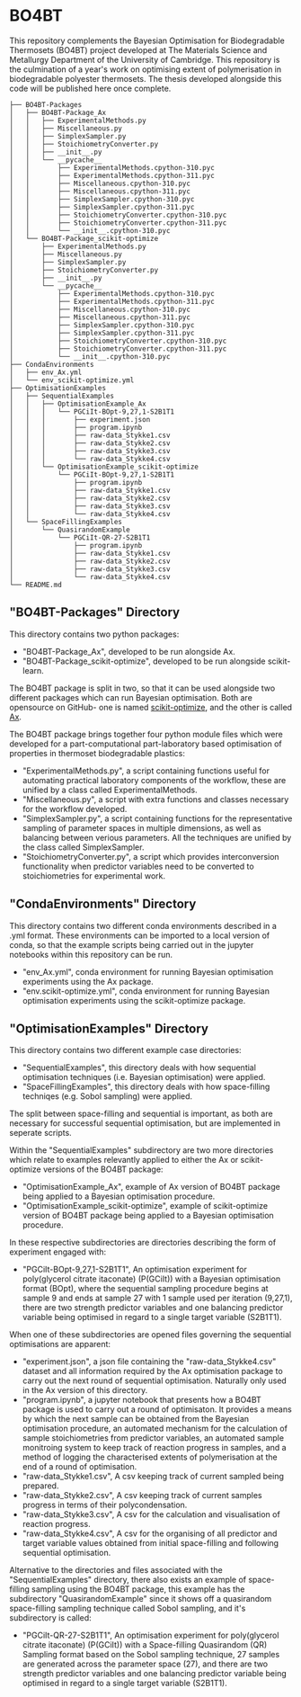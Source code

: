 # BO4BT
This repository complements the Bayesian Optimisation for Biodegradable Thermosets (BO4BT) project developed at The Materials Science and Metallurgy Department of the University of Cambridge. This repository is the culmination of a year's work on optimising extent of polymerisation in biodegradable polyester thermosets. The thesis developed alongside this code will be published here once complete.

```
├── BO4BT-Packages
│   ├── BO4BT-Package_Ax
│   │   ├── ExperimentalMethods.py
│   │   ├── Miscellaneous.py
│   │   ├── SimplexSampler.py
│   │   ├── StoichiometryConverter.py
│   │   ├── __init__.py
│   │   └── __pycache__
│   │       ├── ExperimentalMethods.cpython-310.pyc
│   │       ├── ExperimentalMethods.cpython-311.pyc
│   │       ├── Miscellaneous.cpython-310.pyc
│   │       ├── Miscellaneous.cpython-311.pyc
│   │       ├── SimplexSampler.cpython-310.pyc
│   │       ├── SimplexSampler.cpython-311.pyc
│   │       ├── StoichiometryConverter.cpython-310.pyc
│   │       ├── StoichiometryConverter.cpython-311.pyc
│   │       └── __init__.cpython-310.pyc
│   └── BO4BT-Package_scikit-optimize
│       ├── ExperimentalMethods.py
│       ├── Miscellaneous.py
│       ├── SimplexSampler.py
│       ├── StoichiometryConverter.py
│       ├── __init__.py
│       └── __pycache__
│           ├── ExperimentalMethods.cpython-310.pyc
│           ├── ExperimentalMethods.cpython-311.pyc
│           ├── Miscellaneous.cpython-310.pyc
│           ├── Miscellaneous.cpython-311.pyc
│           ├── SimplexSampler.cpython-310.pyc
│           ├── SimplexSampler.cpython-311.pyc
│           ├── StoichiometryConverter.cpython-310.pyc
│           ├── StoichiometryConverter.cpython-311.pyc
│           └── __init__.cpython-310.pyc
├── CondaEnvironments
│   ├── env_Ax.yml
│   └── env_scikit-optimize.yml
├── OptimisationExamples
│   ├── SequentialExamples
│   │   ├── OptimisationExample_Ax
│   │   │   └── PGCiIt-BOpt-9,27,1-S2B1T1
│   │   │       ├── experiment.json
│   │   │       ├── program.ipynb
│   │   │       ├── raw-data_Stykke1.csv
│   │   │       ├── raw-data_Stykke2.csv
│   │   │       ├── raw-data_Stykke3.csv
│   │   │       └── raw-data_Stykke4.csv
│   │   └── OptimisationExample_scikit-optimize
│   │       └── PGCiIt-BOpt-9,27,1-S2B1T1
│   │           ├── program.ipynb
│   │           ├── raw-data_Stykke1.csv
│   │           ├── raw-data_Stykke2.csv
│   │           ├── raw-data_Stykke3.csv
│   │           └── raw-data_Stykke4.csv
│   └── SpaceFillingExamples
│       └── QuasirandomExample
│           └── PGCiIt-QR-27-S2B1T1
│               ├── program.ipynb
│               ├── raw-data_Stykke1.csv
│               ├── raw-data_Stykke2.csv
│               ├── raw-data_Stykke3.csv
│               └── raw-data_Stykke4.csv
└── README.md
```

## "BO4BT-Packages" Directory
This directory contains two python packages:
* "BO4BT-Package_Ax", developed to be run alongside Ax.
* "BO4BT-Package_scikit-optimize", developed to be run alongside scikit-learn.

The BO4BT package is split in two, so that it can be used alongside two different packages which can run Bayesian optimisation. Both are opensource on GitHub- one is named [scikit-optimize](https://scikit-optimize.github.io/stable/#), and the other is called [Ax](https://github.com/facebook/Ax).

 The BO4BT package brings together four python module files which were developed for a part-computational part-laboratory based optimisation of properties in thermoset biodegradable plastics:
* "ExperimentalMethods.py", a script containing functions useful for automating practical laboratory components of the workflow, these are unified by a class called ExperimentalMethods.
* "Miscellaneous.py", a script with extra functions and classes necessary for the workflow developed.
* "SimplexSampler.py", a script containing functions for the representative sampling of parameter spaces in multiple dimensions, as well as balancing between verious parameters. All the techniques are unified by the class called SimplexSampler.
* "StoichiometryConverter.py", a script which provides interconversion functionality when predictor variables need to be converted to stoichiometries for experimental work.

## "CondaEnvironments" Directory
This directory contains two different conda environments described in a .yml format. These environments can be imported to a local version of conda, so that the example scripts being carried out in the jupyter notebooks within this repository can be run.
* "env_Ax.yml", conda environment for running Bayesian optimisation experiments using the Ax package.
* "env.scikit-optimize.yml", conda environment for running Bayesian optimisation experiments using the scikit-optimize package.

## "OptimisationExamples" Directory
This directory contains two different example case directories:
* "SequentialExamples", this directory deals with how sequential optimisation techniques (i.e. Bayesian optimisation) were applied.
* "SpaceFillingExamples", this directory deals with how space-filling techniqes (e.g. Sobol sampling) were applied.

The split between space-filling and sequential is important, as both are necessary for successful sequential optimisation, but are implemented in seperate scripts.

Within the "SequentialExamples" subdirectory are two more directories which relate to examples relevantly applied to either the Ax or scikit-optimize versions of the BO4BT package:
* "OptimisationExample_Ax", example of Ax version of BO4BT package being applied to a Bayesian optimisation procedure.
* "OptimisationExample_scikit-optimize", example of scikit-optimize version of BO4BT package being applied to a Bayesian optimisation procedure.

In these respective subdirectories are directories describing the form of experiment engaged with:
* "PGCiIt-BOpt-9,27,1-S2B1T1", An optimisation experiment for poly(glycerol citrate itaconate) (P(GCiIt)) with a Bayesian optimisation format (BOpt), where the sequential sampling procedure begins at sample 9 and ends at sample 27 with 1 sample used per iteration (9,27,1), there are two strength predictor variables and one balancing predictor variable being optimised in regard to a single target variable (S2B1T1).

When one of these subdirectories are opened files governing the sequential optimisations are apparent:
* "experiment.json", a json file containing the "raw-data_Stykke4.csv" dataset and all information required by the Ax optimisation package to carry out the next round of sequential optimisation. Naturally only used  in the Ax version of this directory.
* "program.ipynb", a jupyter notebook that presents how a BO4BT package is used to carry out a round of optimisaton. It provides a means by which the next sample can be obtained from the Bayesian optimisation procedure, an automated mechanism for the calculation of sample stoichiometries from predictor variables, an automated sample monitroing system to keep track of reaction progress in samples, and a method of logging the characterised extents of polymerisation at the end of a round of optimisation.
* "raw-data_Stykke1.csv", A csv keeping track of current sampled being prepared.
* "raw-data_Stykke2.csv", A csv keeping track of current samples progress in terms of their polycondensation.
* "raw-data_Stykke3.csv", A csv for the calculation and visualisation of reaction progress.
* "raw-data_Stykke4.csv", A csv for the organising of all predictor and target variable values obtained from initial space-filling and following sequential optimisation.

Alternative to the directories and files associated with the "SequentialExamples" directory, there also exists an example of space-filling sampling using the BO4BT package, this example has the subdirectory "QuasirandomExample" since it shows off a quasirandom space-filling sampling technique called Sobol sampling, and it's subdirectory is called:
* "PGCiIt-QR-27-S2B1T1", An optimisation experiment for poly(glycerol citrate itaconate) (P(GCiIt)) with a Space-filling Quasirandom (QR) Sampling format based on the Sobol sampling technique, 27 samples are generated across the parameter space (27), and there are two strength predictor variables and one balancing predictor variable being optimised in regard to a single target variable (S2B1T1).
